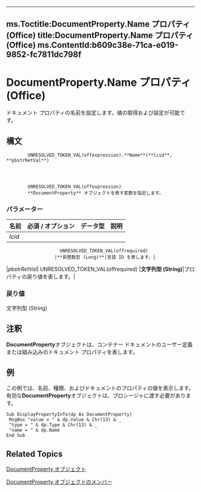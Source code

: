 

---
ms.Toctitle:DocumentProperty.Name プロパティ (Office)
title:DocumentProperty.Name プロパティ (Office)
ms.ContentId:b609c38e-71ca-e019-9852-fc7811dc798f
---
# DocumentProperty.Name プロパティ (Office)




ドキュメント プロパティの名前を設定します。値の取得および設定が可能です。

## 構文

            UNRESOLVED_TOKEN_VAL(offexpression).**Name**(**lcid**, **pbstrRetVal**)




            UNRESOLVED_TOKEN_VAL(offexpression)
            **DocumentProperty** オブジェクトを表す変数を指定します。

### パラメーター

|**名前**|**必須 / オプション**|**データ型**|**説明**|
|---|---|---|---|
|*lcid*|
                        UNRESOLVED_TOKEN_VAL(offrequired)
                      |**長整数型 (Long)**|言語 ID を表します。|
|*pbstrRetVal*|
                        UNRESOLVED_TOKEN_VAL(offrequired)
                      |**文字列型 (String)**|プロパティの戻り値を表します。|



### 戻り値
文字列型 (String)





## 注釈
**DocumentProperty**オブジェクトは、コンテナー ドキュメントのユーザー定義または組み込みのドキュメント プロパティを表します。



## 例
この例では、名前、種類、およびドキュメントのプロパティの値を表示します。有効な**DocumentProperty**オブジェクトは、プロシージャに渡す必要があります。

```sourcecode
Sub DisplayPropertyInfo(dp As DocumentProperty) 
 MsgBox "value = " & dp.Value & Chr(13) & _ 
 "type = " & dp.Type & Chr(13) & _ 
 "name = " & dp.Name 
End Sub
```




## Related Topics

[DocumentProperty オブジェクト](dd54ca3c-e0e2-4816-539a-17c5b4a928b1.md)

[DocumentProperty オブジェクトのメンバー](568da0ff-fa90-150a-06ec-611de886334e.md)




